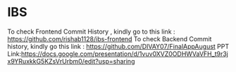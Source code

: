# IBS
To check Frontend Commit History , kindly go to this link : https://github.com/rishab1128/ibs-frontend
To check Backend Commit history, kindly go this link : https://github.com/DIVAY07/FinalAppAugust
PPT Link:https://docs.google.com/presentation/d/1vuv0XVZ0ODHWVaVFH_t9r3jx9YRuxkkG5KZsVrUrbm0/edit?usp=sharing
